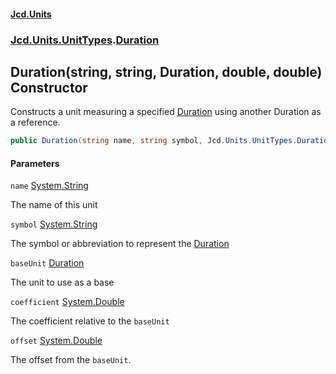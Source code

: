 #### [Jcd.Units](index.md 'index')
### [Jcd.Units.UnitTypes](Jcd.Units.UnitTypes.md 'Jcd.Units.UnitTypes').[Duration](Jcd.Units.UnitTypes.Duration.md 'Jcd.Units.UnitTypes.Duration')

## Duration(string, string, Duration, double, double) Constructor

Constructs a unit measuring a specified [Duration](Jcd.Units.UnitTypes.Duration.md 'Jcd.Units.UnitTypes.Duration') using another Duration as a reference.

```csharp
public Duration(string name, string symbol, Jcd.Units.UnitTypes.Duration baseUnit, double coefficient, double offset=0.0);
```
#### Parameters

<a name='Jcd.Units.UnitTypes.Duration.Duration(string,string,Jcd.Units.UnitTypes.Duration,double,double).name'></a>

`name` [System.String](https://docs.microsoft.com/en-us/dotnet/api/System.String 'System.String')

The name of this unit

<a name='Jcd.Units.UnitTypes.Duration.Duration(string,string,Jcd.Units.UnitTypes.Duration,double,double).symbol'></a>

`symbol` [System.String](https://docs.microsoft.com/en-us/dotnet/api/System.String 'System.String')

The symbol or abbreviation to represent the [Duration](Jcd.Units.UnitTypes.Duration.md 'Jcd.Units.UnitTypes.Duration')

<a name='Jcd.Units.UnitTypes.Duration.Duration(string,string,Jcd.Units.UnitTypes.Duration,double,double).baseUnit'></a>

`baseUnit` [Duration](Jcd.Units.UnitTypes.Duration.md 'Jcd.Units.UnitTypes.Duration')

The unit to use as a base

<a name='Jcd.Units.UnitTypes.Duration.Duration(string,string,Jcd.Units.UnitTypes.Duration,double,double).coefficient'></a>

`coefficient` [System.Double](https://docs.microsoft.com/en-us/dotnet/api/System.Double 'System.Double')

The coefficient relative to the `baseUnit`

<a name='Jcd.Units.UnitTypes.Duration.Duration(string,string,Jcd.Units.UnitTypes.Duration,double,double).offset'></a>

`offset` [System.Double](https://docs.microsoft.com/en-us/dotnet/api/System.Double 'System.Double')

The offset from the `baseUnit`.